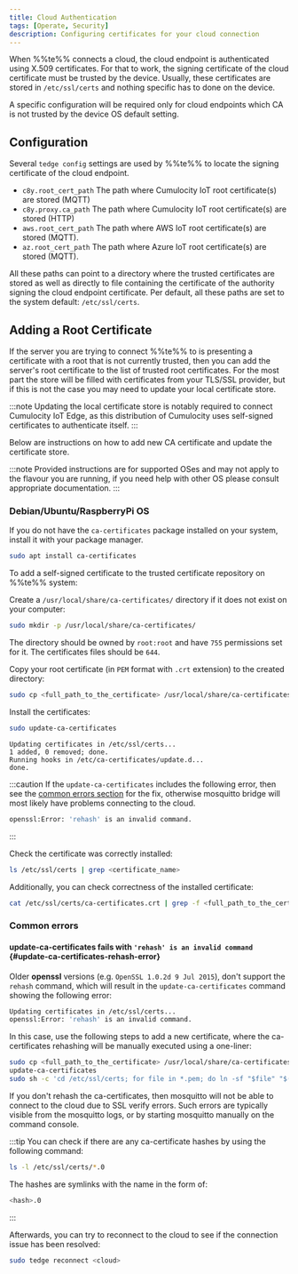 ```yaml
---
title: Cloud Authentication
tags: [Operate, Security]
description: Configuring certificates for your cloud connection
---
```


When %%te%% connects a cloud, the cloud endpoint is authenticated using X.509 certificates.
For that to work, the signing certificate of the cloud certificate must be trusted by the device.
Usually, these certificates are stored in `/etc/ssl/certs` and nothing specific has to done on the device.

A specific configuration will be required only for cloud endpoints which CA is not trusted by the device OS default setting.

## Configuration

Several `tedge config` settings are used by %%te%% to locate the signing certificate of the cloud endpoint. 

- `c8y.root_cert_path`  The path where Cumulocity IoT root certificate(s) are stored (MQTT)
- `c8y.proxy.ca_path`  The path where Cumulocity IoT root certificate(s) are stored (HTTP)
- `aws.root_cert_path`  The path where AWS IoT root certificate(s) are stored (MQTT).
- `az.root_cert_path`  The path where Azure IoT root certificate(s) are stored (MQTT).

All these paths can point to a directory where the trusted certificates are stored
as well as directly to file containing the certificate of the authority signing the cloud endpoint certificate.
Per default, all these paths are set to the system default:  `/etc/ssl/certs`.

## Adding a Root Certificate

If the server you are trying to connect %%te%% to is presenting a certificate with a root that is not currently trusted,
then you can add the server's root certificate to the list of trusted root certificates.
For the most part the store will be filled with certificates from your TLS/SSL provider,
but if this is not the case you may need to update your local certificate store.

:::note
Updating the local certificate store is notably required to connect Cumulocity IoT Edge,
as this distribution of Cumulocity uses self-signed certificates to authenticate itself.
:::

Below are instructions on how to add new CA certificate and update the certificate store.

:::note
Provided instructions are for supported OSes and may not apply to the flavour you are running,
if you need help with other OS please consult appropriate documentation.
:::

### Debian/Ubuntu/RaspberryPi OS

If you do not have the `ca-certificates` package installed on your system, install it with your package manager.

```sh
sudo apt install ca-certificates
```

To add a self-signed certificate to the trusted certificate repository on %%te%% system:

Create a `/usr/local/share/ca-certificates/` directory if it does not exist on your computer:

```sh
sudo mkdir -p /usr/local/share/ca-certificates/
```

The directory should be owned by `root:root` and have `755` permissions set for it. The certificates files should be `644`.

Copy your root certificate (in `PEM` format with `.crt` extension) to the created directory:

```sh
sudo cp <full_path_to_the_certificate> /usr/local/share/ca-certificates/
```

Install the certificates:

```sh
sudo update-ca-certificates
```

```text title="Output"
Updating certificates in /etc/ssl/certs...
1 added, 0 removed; done.
Running hooks in /etc/ca-certificates/update.d...
done.
```

:::caution
If the `update-ca-certificates` includes the following error, then see the [common errors section](#update-ca-certificates-rehash-error) for the fix, otherwise mosquitto bridge will most likely have problems connecting to the cloud.

```sh
openssl:Error: 'rehash' is an invalid command.
```
:::

Check the certificate was correctly installed:

```sh
ls /etc/ssl/certs | grep <certificate_name>
```

Additionally, you can check correctness of the installed certificate:

```sh
cat /etc/ssl/certs/ca-certificates.crt | grep -f <full_path_to_the_certificate>
```

### Common errors

#### update-ca-certificates fails with `'rehash' is an invalid command` {#update-ca-certificates-rehash-error}

Older **openssl** versions (e.g. `OpenSSL 1.0.2d 9 Jul 2015`), don't support the `rehash` command, which will result in the `update-ca-certificates` command showing the following error:

```sh
Updating certificates in /etc/ssl/certs...
openssl:Error: 'rehash' is an invalid command.
```

In this case, use the following steps to add a new certificate, where the ca-certificates rehashing will be manually executed using a one-liner:

```sh
sudo cp <full_path_to_the_certificate> /usr/local/share/ca-certificates/
update-ca-certificates
sudo sh -c 'cd /etc/ssl/certs; for file in *.pem; do ln -sf "$file" "$(openssl x509 -hash -noout -in "$file")".0; done'
```

If you don't rehash the ca-certificates, then mosquitto will not be able to connect to the cloud due to SSL verify errors. Such errors are typically visible from the mosquitto logs, or by starting mosquitto manually on the command console.

:::tip
You can check if there are any ca-certificate hashes by using the following command:

```sh
ls -l /etc/ssl/certs/*.0
```

The hashes are symlinks with the name in the form of: 

```sh
<hash>.0
```
:::

Afterwards, you can try to reconnect to the cloud to see if the connection issue has been resolved:

```sh
sudo tedge reconnect <cloud>
```
